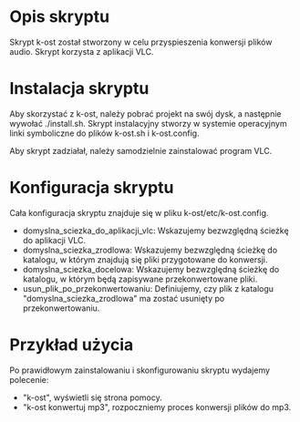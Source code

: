 # Opis skryptu

Skrypt k-ost został stworzony w celu przyspieszenia konwersji plików audio.
Skrypt korzysta z aplikacji VLC.

# Instalacja skryptu

Aby skorzystać z k-ost, należy pobrać projekt na swój dysk,
a następnie wywołać ./install.sh.
Skrypt instalacyjny stworzy w systemie operacyjnym linki symboliczne do plików k-ost.sh i k-ost.config.

Aby skrypt zadziałał, należy samodzielnie zainstalować program VLC.

# Konfiguracja skryptu

Cała konfiguracja skryptu znajduje się w pliku k-ost/etc/k-ost.config.
- domyslna_sciezka_do_aplikacji_vlc: Wskazujemy bezwzględną ścieżkę do aplikacji VLC.
- domyslna_sciezka_zrodlowa: Wskazujemy bezwzględną ścieżkę do katalogu, w którym znajdują się pliki przygotowane do konwersji.
- domyslna_sciezka_docelowa: Wskazujemy bezwzględną ścieżkę do katalogu, w którym będą zapisywane przekonwertowane pliki.
- usun_plik_po_przekonwertowaniu: Definiujemy, czy plik z katalogu "domyslna_sciezka_zrodlowa" ma zostać usunięty po przekonwertowaniu.

# Przykład użycia

Po prawidłowym zainstalowaniu i skonfigurowaniu skryptu wydajemy polecenie:

- "k-ost", wyświetli się strona pomocy.
- "k-ost konwertuj mp3", rozpoczniemy proces konwersji plików do mp3.

